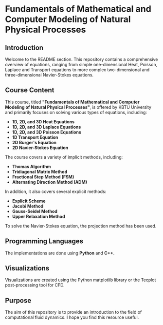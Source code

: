 # Fundamentals of Mathematical and Computer Modeling of Natural Physical Processes

## Introduction

Welcome to the README section. This repository contains a comprehensive overview of equations, ranging from simple one-dimensional Heat, Poisson, Laplace and Transport equations to more complex two-dimensional and three-dimensional Navier-Stokes equations.

## Course Content

This course, titled **"Fundamentals of Mathematical and Computer Modeling of Natural Physical Processes"**,  is offered by KBTU University and primarily focuses on solving various types of equations, including:

- **1D, 2D, and 3D Heat Equations**
- **1D, 2D, and 3D Laplace Equations**
- **1D, 2D, and 3D Poisson Equations**
- **1D Transport Equation**
- **2D Burger's Equation**
- **2D Navier-Stokes Equation**

The course covers a variety of implicit methods, including:

- **Thomas Algorithm**
- **Tridiagonal Matrix Method**
- **Fractional Step Method (FSM)**
- **Alternating Direction Method (ADM)**

In addition, it also covers several explicit methods:

- **Explicit Scheme**
- **Jacobi Method**
- **Gauss-Seidel Method**
- **Upper Relaxation Method**

To solve the Navier-Stokes equation, the projection method has been used.

## Programming Languages

The implementations are done using **Python** and **C++**.

## Visualizations
Visualizations are created using the Python matplotlib library or the Tecplot post-processing tool for CFD.

## Purpose

The aim of this repository is to provide an introduction to the field of computational fluid dynamics. I hope you find this resource useful.
